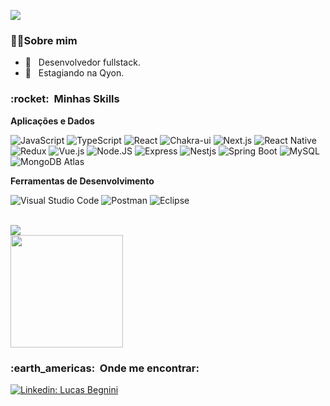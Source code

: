 ![](https://komarev.com/ghpvc/?username=LucasBegnini10&color=006bed)

<h3> 👨‍💻Sobre mim </h3>

- 🤔 &nbsp; Desenvolvedor fullstack.
- 💼 &nbsp; Estagiando na Qyon.  

<h3> :rocket: &nbsp;Minhas Skills </h3>

**Aplicações e Dados**
 
  ![JavaScript](https://img.shields.io/badge/-JavaScript-333333?style=flat&logo=javascript)
  ![TypeScript](https://img.shields.io/badge/-Typescript-333333?style=flat&logo=typescript) 
  ![React](https://img.shields.io/badge/-React-333333?style=flat&logo=react)
  ![Chakra-ui](https://img.shields.io/badge/-ChakraUi-333333?style=flat&logo=chakraui)
  ![Next.js](https://img.shields.io/badge/-Next.js-333333?style=flat&logo=next.js)
  ![React Native](https://img.shields.io/badge/-React%20Native-333333?style=flat&logo=react)
  ![Redux](https://img.shields.io/badge/-Redux-333333?style=flat&logo=REDUX) 
  ![Vue.js](https://img.shields.io/badge/-Vue.js-333333?style=flat&logo=vue.js)
  ![Node.JS](https://img.shields.io/badge/-Node.JS-333333?style=flat&logo=node.js)
  ![Express](https://img.shields.io/badge/-Express-333333?style=flat&logo=express)
  ![Nestjs](https://img.shields.io/badge/-Nestjs-333333?style=flat&logo=nestjs) 
  ![Spring Boot](https://img.shields.io/badge/-Spring%20Boot-333333?style=flat&logo=spring) 
  ![MySQL](https://img.shields.io/badge/-MySQL-333333?style=flat&logo=mysql)
  ![MongoDB Atlas](https://img.shields.io/badge/-MongoDB-333333?style=flat&logo=mongodb)
  
  


**Ferramentas de Desenvolvimento**

  ![Visual Studio Code](https://img.shields.io/badge/-Visual%20Studio%20Code-333333?style=flat&logo=visual-studio-code&logoColor=007ACC)
  ![Postman](https://img.shields.io/badge/-Postman-333333?style=flat&logo=postman)
  ![Eclipse](https://img.shields.io/badge/-Eclipse-333333?style=flat&logo=eclipse)

<br/>

<a href="https://github.com/LucasBegnini10">
  <img align="center" src="https://github-readme-stats.vercel.app/api/top-langs/?username=LucasBegnini10&theme=dracula&hide_langs_below=1" />
</a>

<br/>

<a href="https://github.com/LucasBegnini10">
  <img height="180em" src="https://github-readme-stats.vercel.app/api?username=LucasBegnini10&theme=dracula&show_icons=true" />
</a>

<br/>

<h3> :earth_americas: &nbsp;Onde me encontrar: </h3> 

[![Linkedin: Lucas Begnini](https://img.shields.io/badge/-LucasBegnini-blue?style=flat-square&logo=Linkedin&logoColor=white&link=https://br.linkedin.com/in/lucas-begnini)](https://br.linkedin.com/in/lucas-begnini)
